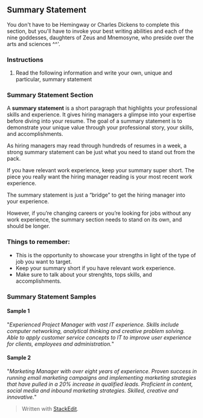 ## Summary Statement
You don't have to be Hemingway or Charles Dickens to complete this section, but you'll have to invoke your best writing abilities and each of the nine goddesses, daughters of Zeus and Mnemosyne, who preside over the arts and sciences ^^'.

### Instructions

 1. Read the following information and write your own, unique and particular, summary statement

### Summary Statement Section
A **summary statement** is a short paragraph that highlights your professional skills and experience. It gives hiring managers a glimpse into your expertise before diving into your resume. The goal of a summary statement is to demonstrate your unique value through your professional story, your skills, and accomplishments.

As hiring managers may read through hundreds of resumes in a week, a strong summary statement can be just what you need to stand out from the pack.

If you have relevant work experience, keep your summary super short. The piece you really want the hiring manager reading is your most recent work experience.

The summary statement is just a “bridge” to get the hiring manager into your experience.

However, if you’re  changing careers or you’re looking for jobs without any work experience, the summary section needs to stand on its own, and should be longer.

### Things to remember:

 - This is the opportunity to showcase your strengths in light of the type of job you want to target.
 - Keep your summary short if you have relevant work experience.
 - Make sure to talk about your strenghts, tops skills, and accomplishments.

### Summary Statement Samples
#### Sample 1
"_Experienced Project Manager with vast IT experience. Skills include computer networking, analytical thinking and creative problem solving. Able to apply customer service concepts to IT to improve user experience for clients, employees and administration._"

#### Sample 2
"_Marketing Manager with over eight years of experience. Proven success in running email marketing campaigns and implementing marketing strategies that have pulled in a 20% increase in qualified leads. Proficient in content, social media and inbound marketing strategies. Skilled, creative and innovative._"

> Written with [StackEdit](https://stackedit.io/).
<!--stackedit_data:
eyJoaXN0b3J5IjpbLTIwNTY1ODM1NjEsLTIyOTI2MTg2MSw0Nz
k3MDg0OTldfQ==
-->
